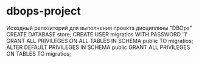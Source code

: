 # dbops-project
Исходный репозиторий для выполнения проекта дисциплины "DBOps"
CREATE DATABASE store;
CREATE USER migratios WITH PASSWORD '1' 
GRANT ALL PRIVILEGES ON ALL TABLES IN SCHEMA public TO migratios;
ALTER DEFAULT PRIVILEGES IN SCHEMA public GRANT ALL PRIVILEGES ON TABLES TO migratios;
